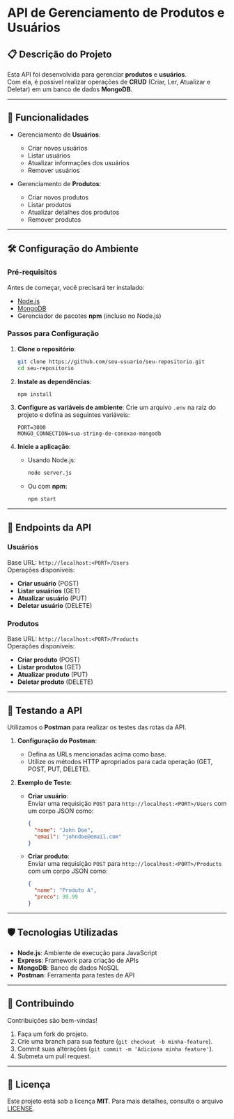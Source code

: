 
# API de Gerenciamento de Produtos e Usuários

## 📋 Descrição do Projeto
Esta API foi desenvolvida para gerenciar **produtos** e **usuários**.  
Com ela, é possível realizar operações de **CRUD** (Criar, Ler, Atualizar e Deletar) em um banco de dados **MongoDB**.

---

## 🚀 Funcionalidades
- Gerenciamento de **Usuários**:
  - Criar novos usuários
  - Listar usuários
  - Atualizar informações dos usuários
  - Remover usuários
  
- Gerenciamento de **Produtos**:
  - Criar novos produtos
  - Listar produtos
  - Atualizar detalhes dos produtos
  - Remover produtos

---

## 🛠️ Configuração do Ambiente

### Pré-requisitos
Antes de começar, você precisará ter instalado:
- [Node.js](https://nodejs.org/)
- [MongoDB](https://www.mongodb.com/)
- Gerenciador de pacotes **npm** (incluso no Node.js)

### Passos para Configuração

1. **Clone o repositório**:
   ```bash
   git clone https://github.com/seu-usuario/seu-repositorio.git
   cd seu-repositorio
   ```

2. **Instale as dependências**:
   ```bash
   npm install
   ```

3. **Configure as variáveis de ambiente**:
   Crie um arquivo `.env` na raiz do projeto e defina as seguintes variáveis:
   ```
   PORT=3000
   MONGO_CONNECTION=sua-string-de-conexao-mongodb
   ```

4. **Inicie a aplicação**:
   - Usando Node.js:
     ```bash
     node server.js
     ```
   - Ou com **npm**:
     ```bash
     npm start
     ```

---

## 🔗 Endpoints da API

### Usuários
Base URL: `http://localhost:<PORT>/Users`  
Operações disponíveis:
- **Criar usuário** (POST)
- **Listar usuários** (GET)
- **Atualizar usuário** (PUT)
- **Deletar usuário** (DELETE)

### Produtos
Base URL: `http://localhost:<PORT>/Products`  
Operações disponíveis:
- **Criar produto** (POST)
- **Listar produtos** (GET)
- **Atualizar produto** (PUT)
- **Deletar produto** (DELETE)

---

## 🧪 Testando a API

Utilizamos o **Postman** para realizar os testes das rotas da API.

1. **Configuração do Postman**:
   - Defina as URLs mencionadas acima como base.
   - Utilize os métodos HTTP apropriados para cada operação (GET, POST, PUT, DELETE).

2. **Exemplo de Teste**:
   - **Criar usuário**:  
     Enviar uma requisição `POST` para `http://localhost:<PORT>/Users` com um corpo JSON como:
     ```json
     {
       "nome": "John Doe",
       "email": "johndoe@email.com"
     }
     ```

   - **Criar produto**:  
     Enviar uma requisição `POST` para `http://localhost:<PORT>/Products` com um corpo JSON como:
     ```json
     {
       "nome": "Produto A",
       "preco": 99.99
     }
     ```

---

## 🛡️ Tecnologias Utilizadas
- **Node.js**: Ambiente de execução para JavaScript
- **Express**: Framework para criação de APIs
- **MongoDB**: Banco de dados NoSQL
- **Postman**: Ferramenta para testes de API

---

## 🤝 Contribuindo
Contribuições são bem-vindas!  
1. Faça um fork do projeto.  
2. Crie uma branch para sua feature (`git checkout -b minha-feature`).  
3. Commit suas alterações (`git commit -m 'Adiciona minha feature'`).  
4. Submeta um pull request.  

---

## 📜 Licença
Este projeto está sob a licença **MIT**. Para mais detalhes, consulte o arquivo [LICENSE](LICENSE).
